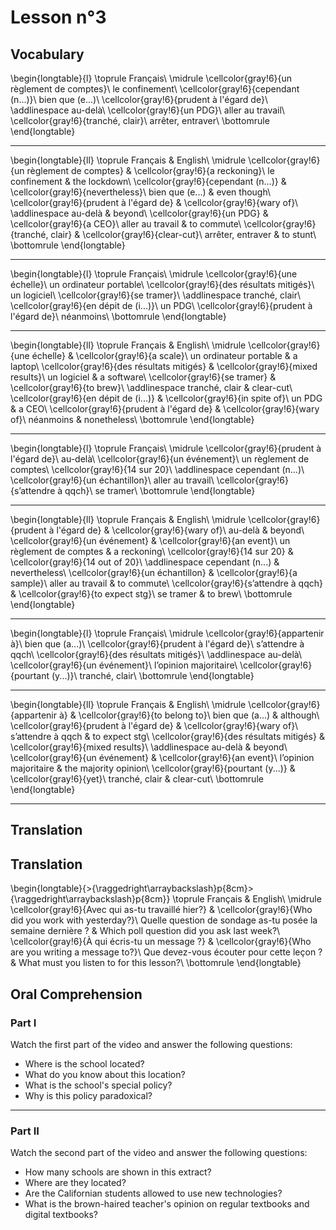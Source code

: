 # Lesson n°3


 
## Vocabulary


\begin{longtable}{l}
\toprule
Français\\
\midrule
\cellcolor{gray!6}{un règlement de comptes}\\
le confinement\\
\cellcolor{gray!6}{cependant (n...)}\\
bien que (e...)\\
\cellcolor{gray!6}{prudent à l'égard de}\\
\addlinespace
au-delà\\
\cellcolor{gray!6}{un PDG}\\
aller au travail\\
\cellcolor{gray!6}{tranché, clair}\\
arrêter, entraver\\
\bottomrule
\end{longtable}

---


\begin{longtable}{ll}
\toprule
Français & English\\
\midrule
\cellcolor{gray!6}{un règlement de comptes} & \cellcolor{gray!6}{a reckoning}\\
le confinement & the lockdown\\
\cellcolor{gray!6}{cependant (n...)} & \cellcolor{gray!6}{nevertheless}\\
bien que (e...) & even though\\
\cellcolor{gray!6}{prudent à l'égard de} & \cellcolor{gray!6}{wary of}\\
\addlinespace
au-delà & beyond\\
\cellcolor{gray!6}{un PDG} & \cellcolor{gray!6}{a CEO}\\
aller au travail & to commute\\
\cellcolor{gray!6}{tranché, clair} & \cellcolor{gray!6}{clear-cut}\\
arrêter, entraver & to stunt\\
\bottomrule
\end{longtable}

---


\begin{longtable}{l}
\toprule
Français\\
\midrule
\cellcolor{gray!6}{une échelle}\\
un ordinateur portable\\
\cellcolor{gray!6}{des résultats mitigés}\\
un logiciel\\
\cellcolor{gray!6}{se tramer}\\
\addlinespace
tranché, clair\\
\cellcolor{gray!6}{en dépit de (i...)}\\
un PDG\\
\cellcolor{gray!6}{prudent à l'égard de}\\
néanmoins\\
\bottomrule
\end{longtable}

---


\begin{longtable}{ll}
\toprule
Français & English\\
\midrule
\cellcolor{gray!6}{une échelle} & \cellcolor{gray!6}{a scale}\\
un ordinateur portable & a laptop\\
\cellcolor{gray!6}{des résultats mitigés} & \cellcolor{gray!6}{mixed results}\\
un logiciel & a software\\
\cellcolor{gray!6}{se tramer} & \cellcolor{gray!6}{to brew}\\
\addlinespace
tranché, clair & clear-cut\\
\cellcolor{gray!6}{en dépit de (i...)} & \cellcolor{gray!6}{in spite of}\\
un PDG & a CEO\\
\cellcolor{gray!6}{prudent à l'égard de} & \cellcolor{gray!6}{wary of}\\
néanmoins & nonetheless\\
\bottomrule
\end{longtable}

---


\begin{longtable}{l}
\toprule
Français\\
\midrule
\cellcolor{gray!6}{prudent à l'égard de}\\
au-delà\\
\cellcolor{gray!6}{un événement}\\
un règlement de comptes\\
\cellcolor{gray!6}{14 sur 20}\\
\addlinespace
cependant (n...)\\
\cellcolor{gray!6}{un échantillon}\\
aller au travail\\
\cellcolor{gray!6}{s’attendre à qqch}\\
se tramer\\
\bottomrule
\end{longtable}

---


\begin{longtable}{ll}
\toprule
Français & English\\
\midrule
\cellcolor{gray!6}{prudent à l'égard de} & \cellcolor{gray!6}{wary of}\\
au-delà & beyond\\
\cellcolor{gray!6}{un événement} & \cellcolor{gray!6}{an event}\\
un règlement de comptes & a reckoning\\
\cellcolor{gray!6}{14 sur 20} & \cellcolor{gray!6}{14 out of 20}\\
\addlinespace
cependant (n...) & nevertheless\\
\cellcolor{gray!6}{un échantillon} & \cellcolor{gray!6}{a sample}\\
aller au travail & to commute\\
\cellcolor{gray!6}{s’attendre à qqch} & \cellcolor{gray!6}{to expect stg}\\
se tramer & to brew\\
\bottomrule
\end{longtable}

---


\begin{longtable}{l}
\toprule
Français\\
\midrule
\cellcolor{gray!6}{appartenir à}\\
bien que (a...)\\
\cellcolor{gray!6}{prudent à l'égard de}\\
s’attendre à qqch\\
\cellcolor{gray!6}{des résultats mitigés}\\
\addlinespace
au-delà\\
\cellcolor{gray!6}{un événement}\\
l’opinion majoritaire\\
\cellcolor{gray!6}{pourtant (y...)}\\
tranché, clair\\
\bottomrule
\end{longtable}

---


\begin{longtable}{ll}
\toprule
Français & English\\
\midrule
\cellcolor{gray!6}{appartenir à} & \cellcolor{gray!6}{to belong to}\\
bien que (a...) & although\\
\cellcolor{gray!6}{prudent à l'égard de} & \cellcolor{gray!6}{wary of}\\
s’attendre à qqch & to expect stg\\
\cellcolor{gray!6}{des résultats mitigés} & \cellcolor{gray!6}{mixed results}\\
\addlinespace
au-delà & beyond\\
\cellcolor{gray!6}{un événement} & \cellcolor{gray!6}{an event}\\
l’opinion majoritaire & the majority opinion\\
\cellcolor{gray!6}{pourtant (y...)} & \cellcolor{gray!6}{yet}\\
tranché, clair & clear-cut\\
\bottomrule
\end{longtable}

---

## Translation


## Translation


\begin{longtable}{>{\raggedright\arraybackslash}p{8cm}>{\raggedright\arraybackslash}p{8cm}}
\toprule
Français & English\\
\midrule
\cellcolor{gray!6}{Avec qui as-tu travaillé hier?} & \cellcolor{gray!6}{Who did you work with yesterday?}\\
Quelle question de sondage as-tu posée la semaine dernière ? & Which poll question did you  ask last week?\\
\cellcolor{gray!6}{À qui écris-tu un message ?} & \cellcolor{gray!6}{Who are you writing a message to?}\\
Que devez-vous écouter pour cette leçon ? & What must you listen to for this lesson?\\
\bottomrule
\end{longtable}

## Oral Comprehension

### Part I

Watch the first part of the video and answer the following questions:

* Where is the school located?
* What do you know about this location?
* What is the school's special policy?
* Why is this policy paradoxical?
		 
---

### Part II

Watch the  second part of the video and answer the following questions:

* How many schools are shown in this extract?
* Where are they located?
* Are the Californian students allowed to use new technologies?
* What is the brown-haired teacher's opinion on regular textbooks and digital textbooks?
